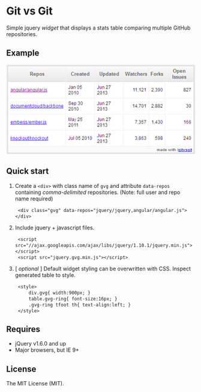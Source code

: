# Git vs Git

Simple jquery *widget* that displays a stats table comparing multiple GitHub repositories.

## Example

![Git vs Git screenshot](/demo/example.gif "Example screenshot")

## Quick start

1. Create a `<div>` with class name of `gvg` and attribute `data-repos` containing *comma-delimited* repositories. (Note: full user and repo name required)

		<div class="gvg" data-repos="jquery/jquery,angular/angular.js"></div>

2. Include jquery + javascript files.

		<script src="//ajax.googleapis.com/ajax/libs/jquery/1.10.1/jquery.min.js"></script>
		<script src="jquery.gvg.min.js"></script>

3. [ *optional* ] Default widget styling can be overwritten with CSS. Inspect generated table to style.

		<style>
			div.gvg{ width:900px; }
			table.gvg-ring{ font-size:16px; }
			.gvg-ring tfoot th{ text-align:left; }
		</style>

## Requires

* jQuery v1.6.0 and up
* Major browsers, but IE 9+

## License

The MIT License (MIT).
